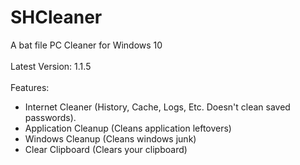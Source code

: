 # SHCleaner
A bat file PC Cleaner for Windows 10
<br><br>
Latest Version: 1.1.5
<br><br>
Features:
- Internet Cleaner (History, Cache, Logs, Etc. Doesn't clean saved passwords).
- Application Cleanup (Cleans application leftovers)
- Windows Cleanup (Cleans windows junk)
- Clear Clipboard (Clears your clipboard)